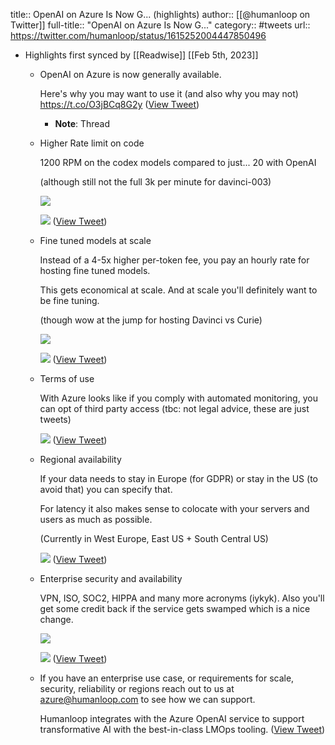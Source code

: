 title:: OpenAI on Azure Is Now G... (highlights)
author:: [[@humanloop on Twitter]]
full-title:: "OpenAI on Azure Is Now G..."
category:: #tweets
url:: https://twitter.com/humanloop/status/1615252004447850496

- Highlights first synced by [[Readwise]] [[Feb 5th, 2023]]
	- OpenAI on Azure is now generally available.
	  
	  Here's why you may want to use it (and also why you may not) https://t.co/O3jBCq8G2y ([View Tweet](https://twitter.com/humanloop/status/1615252004447850496))
		- **Note**: Thread
	- Higher Rate limit on code
	  
	  1200 RPM on the codex models compared to just... 20 with OpenAI
	  
	  (although still not the full 3k per minute for davinci-003) 
	  
	  ![](https://pbs.twimg.com/media/FmqHJMbaAAEHLc5.png) 
	  
	  ![](https://pbs.twimg.com/media/FmqHJlNakAIn1Xr.jpg) ([View Tweet](https://twitter.com/humanloop/status/1615252024177876992))
	- Fine tuned models at scale
	  
	  Instead of a 4-5x higher per-token fee, you pay an hourly rate for hosting fine tuned models.
	  
	  This gets economical at scale. And at scale you'll definitely want to be fine tuning.
	  
	  (though wow at the jump for hosting Davinci vs Curie) 
	  
	  ![](https://pbs.twimg.com/media/FmqHKU9aYAM9dMe.jpg) 
	  
	  ![](https://pbs.twimg.com/media/FmqHKzkagAUXLp9.jpg) ([View Tweet](https://twitter.com/humanloop/status/1615252044956446725))
	- Terms of use
	  
	  With Azure looks like if you comply with automated monitoring, you can opt of third party access (tbc: not legal advice, these are just tweets) 
	  
	  ![](https://pbs.twimg.com/media/FmqHLhDaAAA0rgS.jpg) ([View Tweet](https://twitter.com/humanloop/status/1615252058004938752))
	- Regional availability
	  
	  If your data needs to stay in Europe (for GDPR) or stay in the US (to avoid that) you can specify that.
	  
	  For latency it also makes sense to colocate with your servers and users as much as possible.
	  
	  (Currently in West Europe, East US + South Central US) 
	  
	  ![](https://pbs.twimg.com/media/FmqHMSxaEAAbMO8.jpg) ([View Tweet](https://twitter.com/humanloop/status/1615252069354733570))
	- Enterprise security and availability
	  
	  VPN, ISO, SOC2, HIPPA and many more acronyms (iykyk). Also you'll get some credit back if the service gets swamped which is a nice change. 
	  
	  ![](https://pbs.twimg.com/media/FmqHM5hakAEYj-1.jpg) 
	  
	  ![](https://pbs.twimg.com/media/FmqHNQlagAAe92P.jpg) ([View Tweet](https://twitter.com/humanloop/status/1615252086396190721))
	- If you have an enterprise use case, or requirements for scale, security, reliability or regions reach out to us at azure@humanloop.com to see how we can support.
	  
	  Humanloop integrates with the Azure OpenAI service to support transformative AI with the best-in-class LMOps tooling. ([View Tweet](https://twitter.com/humanloop/status/1615252090624020480))